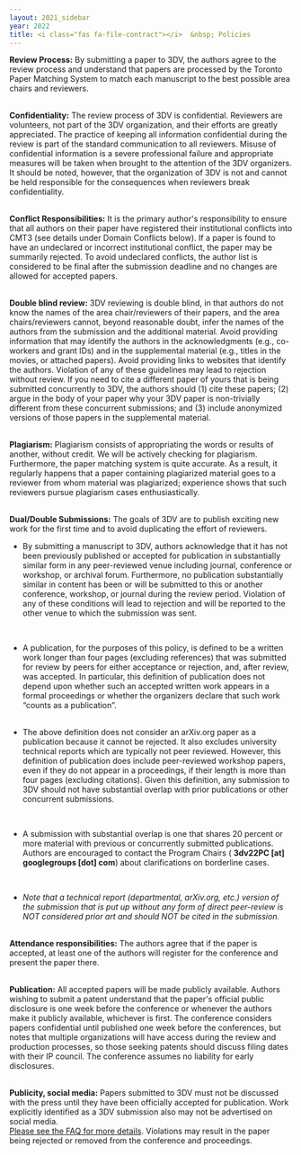 ```yaml
---
layout: 2021_sidebar
year: 2022
title: <i class="fas fa-file-contract"></i>  &nbsp; Policies
---
```



**Review Process:** By submitting a paper to 3DV, the authors agree to the review process and understand that papers are processed by the Toronto Paper Matching System to match each manuscript to the best possible area chairs and reviewers.
<br><br>

**Confidentiality:** The review process of 3DV is confidential. Reviewers are volunteers, not part of the 3DV organization, and their efforts are greatly appreciated. The practice of keeping all information confidential during the review is part of the standard communication to all reviewers. Misuse of confidential information is a severe professional failure and appropriate measures will be taken when brought to the attention of the 3DV organizers. It should be noted, however, that the organization of 3DV is not and cannot be held responsible for the consequences when reviewers break confidentiality.
<br><br>

**Conflict Responsibilities:** It is the primary author's responsibility to ensure that all authors on their paper have registered their institutional conflicts into CMT3 (see details under Domain Conflicts below). If a paper is found to have an undeclared or incorrect institutional conflict, the paper may be summarily rejected. To avoid undeclared conflicts, the author list is considered to be final after the submission deadline and no changes are allowed for accepted papers.
<br><br>

**Double blind review:** 3DV reviewing is double blind, in that authors do not know the names of the area chair/reviewers of their papers, and the area chairs/reviewers cannot, beyond reasonable doubt, infer the names of the authors from the submission and the additional material. Avoid providing information that may identify the authors in the acknowledgments (e.g., co-workers and grant IDs) and in the supplemental material (e.g., titles in the movies, or attached papers). Avoid providing links to websites that identify the authors. Violation of any of these guidelines may lead to rejection without review. If you need to cite a different paper of yours that is being submitted concurrently to 3DV, the authors should (1) cite these papers; (2) argue in the body of your paper why your 3DV paper is non-trivially different from these concurrent submissions; and (3) include anonymized versions of those papers in the supplemental material.
<br><br>

**Plagiarism:** Plagiarism consists of appropriating the words or results of another, without credit. 
We will be actively checking for plagiarism. Furthermore, the paper matching system is quite accurate. As a result, it regularly happens that a paper containing plagiarized material goes to a reviewer from whom material was plagiarized; experience shows that such reviewers pursue plagiarism cases enthusiastically.
<br><br>

**Dual/Double Submissions:** The goals of 3DV are to publish exciting new work for the first time and to avoid duplicating the effort of reviewers.
<br>

- By submitting a manuscript to 3DV, authors acknowledge that it has not been previously published or accepted for publication in substantially similar form in any peer-reviewed venue including journal, conference or workshop, or archival forum. Furthermore, no publication substantially similar in content has been or will be submitted to this or another conference, workshop, or journal during the review period. Violation of any of these conditions will lead to rejection and will be reported to the other venue to which the submission was sent.
<br>

- A publication, for the purposes of this policy, is defined to be a written work longer than four pages (excluding references) that was submitted for review by peers for either acceptance or rejection, and, after review, was accepted. In particular, this definition of publication does not depend upon whether such an accepted written work appears in a formal proceedings or whether the organizers declare that such work “counts as a publication”.
<br><br>

- The above definition does not consider an arXiv.org paper as a publication because it cannot be rejected. It also excludes university technical reports which are typically not peer reviewed. However, this definition of publication does include peer-reviewed workshop papers, even if they do not appear in a proceedings, if their length is more than four pages (excluding citations). Given this definition, any submission to 3DV should not have substantial overlap with prior publications or other concurrent submissions.
<br>

- A submission with substantial overlap is one that shares 20 percent or more material with previous or concurrently submitted publications. Authors are encouraged to contact the Program Chairs ( **3dv22PC [at] googlegroups [dot] com**) about clarifications on borderline cases.
<br>

- _Note that a technical report (departmental, arXiv.org, etc.) version of the submission that is put up without any form of direct peer-review is NOT considered prior art and should NOT be cited in the submission._
<br><br>


**Attendance responsibilities:** The authors agree that if the paper is accepted, at least one of the authors will register for the conference and present the paper there.
<br><br>

**Publication:** All accepted papers will be made publicly available. Authors wishing to submit a patent understand that the paper's official public disclosure is one week before the conference or whenever the authors make it publicly available, whichever is first. The conference considers papers confidential until published one week before the conferences, but notes that multiple organizations will have access during the review and production processes, so those seeking patents should discuss filing dates with their IP council. The conference assumes no liability for early disclosures.
<br><br>


**Publicity, social media:** Papers submitted to 3DV must not be discussed with the press until they have been officially accepted for publication. Work explicitly identified as a 3DV submission also may not be advertised on social media.  
[Please see the FAQ for more details]({{site.url}}/{{page.year}}/author-faq). 
Violations may result in the paper being rejected or removed from the conference and proceedings.
<br><br>
 
